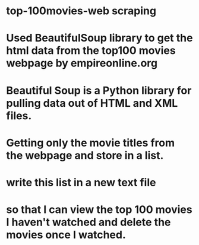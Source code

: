 # top-100movies-web scraping
# Used BeautifulSoup library to get the html data from the top100 movies webpage by empireonline.org
# Beautiful Soup is a Python library for pulling data out of HTML and XML files.
# Getting only the movie titles from the webpage and store in a list. 
# write this list in a new text file 
# so that I can view the top 100 movies I haven't watched and delete the movies once I watched.
